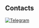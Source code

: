 ## Contacts

[![Telegram](https://img.shields.io/badge/Telegram-2CA5E0?style=for-the-badge&logo=telegram&logoColor=white)](https://t.me/web3muhammad_feed/47)
